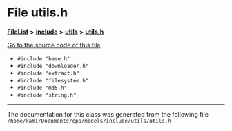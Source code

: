 

# File utils.h



[**FileList**](files.md) **>** [**include**](dir_d44c64559bbebec7f509842c48db8b23.md) **>** [**utils**](dir_821002d4f10779a80d4fb17bc32f21f1.md) **>** [**utils.h**](utils_8h.md)

[Go to the source code of this file](utils_8h_source.md)



* `#include "base.h"`
* `#include "downloader.h"`
* `#include "extract.h"`
* `#include "filesystem.h"`
* `#include "md5.h"`
* `#include "string.h"`


































































------------------------------
The documentation for this class was generated from the following file `/home/kami/Documents/cpp/models/include/utils/utils.h`

